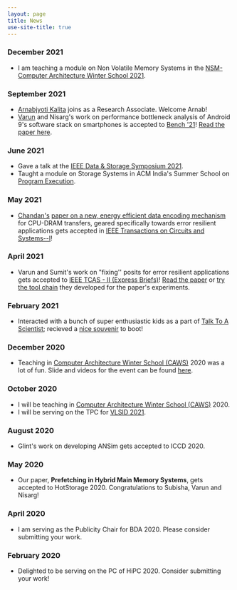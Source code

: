 ```yaml
---
layout: page
title: News
use-site-title: true
---
```

### December 2021
* I am teaching a module on Non Volatile Memory Systems in the <a href="https://www.chips.pes.edu/nsm-caws2021">NSM-Computer Architecture Winter School 2021</a>.

### September 2021
* <a href="https://www.linkedin.com/in/arnabkalita/">Arnabjyoti Kalita</a> joins as a Research Associate. Welcome Arnab!
* <a href="https://varungohil.github.io/">Varun</a> and Nisarg's work on performance bottleneck analysis of Android 9's software stack on smartphones is accepted to <a href="https://www.benchcouncil.org/bench21/">Bench '21</a>! <a href="/pubs/bench2021.pdf">Read the paper here</a>.   

### June 2021
* Gave a talk at the <a href="https://dss-2021.ieeebangalore.org/">IEEE Data & Storage Symposium 2021</a>.
* Taught a module on Storage Systems in ACM India's Summer School on <a href="https://india.acm.org/education/program-execution-summer-2021">Program Execution</a>.

### May 2021
* <a href="https://chajha.github.io/">Chandan's</a> <a href="https://arxiv.org/pdf/2105.07432.pdf">paper on a new, energy efficient data encoding mechanism</a> for CPU-DRAM transfers, geared specifically
towards error resilient applications gets accepted in <a href="https://ieee-cas.org/publications/transactions-circuits-and-systems-i-regular-papers">IEEE Transactions on Circuits and Systems--I</a>!

### April 2021
*  Varun and Sumit's work on "fixing'' posits for error resilient applications gets accepted to 
        <a href="https://ieee-cas.org/pubs/tcas2">IEEE TCAS - II (Express Briefs)</a>! 
        <a href="https://arxiv.org/pdf/2104.04763.pdf">Read the paper</a> or 
        <a href="https://github.com/COSys-Research/Fixed-Posit">try the tool chain</a> they developed for 
        the paper's experiments.


### February 2021
* Interacted with a bunch of super enthusiastic kids as a part of <a href="https://www.talktoascientistindia.com/">Talk To A 
    Scientist</a>; recieved a <a href="/pubs/misc/ttasSouvenirMA.pdf">nice souvenir</a> to boot!  
    
### December 2020
* Teaching in <a href="https://www.chips.pes.edu/caws2020">Computer Architecture Winter School (CAWS)</a> 2020 was a lot of fun. Slide and videos for the event can be found <a href="https://drive.google.com/drive/u/1/folders/1a-w0jEIimpOvakwDLD9qOpU-R10zEifX">here</a>.

### October 2020
* I will be teaching in <a href="https://www.chips.pes.edu/caws2020">Computer Architecture Winter School (CAWS)</a> 2020.
* I will be serving on the TPC for <a href="http://embeddedandvlsidesignconference.org/">VLSID 2021</a>.

### August 2020
* Glint's work on developing ANSim gets accepted to ICCD 2020.

### May 2020
* Our paper, **Prefetching in Hybrid Main Memory Systems**, gets accepted to HotStorage 2020. Congratulations to Subisha, Varun and Nisarg!

### April 2020
* I am serving as the Publicity Chair for BDA 2020. Please 
consider submitting your work.

### February 2020
* Delighted to be serving on the PC of HiPC 2020. Consider submitting your 
work!
